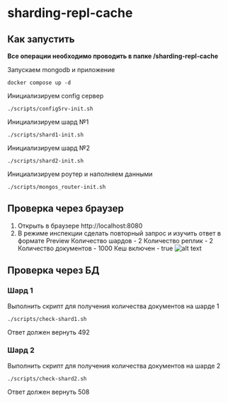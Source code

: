 # sharding-repl-cache

## Как запустить
**Все операции необходимо проводить в папке /sharding-repl-cache**

Запускаем mongodb и приложение

```shell
docker compose up -d
```

Инициализируем config сервер

```shell
./scripts/configSrv-init.sh
```

Инициализируем шард №1

```shell
./scripts/shard1-init.sh
```
Инициализируем шард №2

```shell
./scripts/shard2-init.sh
```
Инициализируем роутер и наполняем данными

```shell
./scripts/mongos_router-init.sh
```

## Проверка через браузер

1. Открыть в браузере http://localhost:8080
2. В режиме инспекции сделать повторный запрос и изучить ответ в формате Preview
Количество шардов - 2
Количество реплик - 2
Количество документов - 1000
Кеш включен - true
![alt text](repl-cache.png)

## Проверка через БД

### Шард 1
Выполнить скрипт для получения количества документов на шарде 1
```shell
./scripts/check-shard1.sh
```
Ответ должен вернуть 492

### Шард 2
Выполнить скрипт для получения количества документов на шарде 2
```shell
./scripts/check-shard2.sh
```
Ответ должен вернуть 508